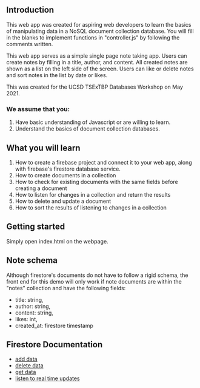 ## Introduction
This web app was created for aspiring web developers to learn the basics of manipulating data in a NoSQL document collection database. You will fill in the blanks to implement functions in "controller.js" by following the comments written.

This web app serves as a simple single page note taking app. Users can create notes by filling in a title, author, and content. 
All created notes are shown as a list on the left side of the screen. Users can like or delete notes and sort notes in the list by date or likes.

This was created for the UCSD TSExTBP Databases Workshop on May 2021.

### We assume that you:
1. Have basic understanding of Javascript or are willing to learn. 
2. Understand the basics of document collection databases. 

## What you will learn
1. How to create a firebase project and connect it to your web app, along with firebase's firestore database service.
2. How to create documents in a collection
3. How to check for existing documents with the same fields before creating a document
4. How to listen for changes in a collection and return the results
5. How to delete and update a document
6. How to sort the results of listening to changes in a collection

## Getting started
Simply open index.html on the webpage.


## Note schema
Although firestore's documents do not have to follow a rigid schema, the front end for this demo will only work if note documents are within the "notes" collection and have the following fields:
* title: string,
* author: string,
* content: string,
* likes: int,
* created_at: firestore timestamp

## Firestore Documentation
* [add data](https://firebase.google.com/docs/firestore/manage-data/add-data)
* [delete data](https://firebase.google.com/docs/firestore/manage-data/delete-data)
* [get data](https://firebase.google.com/docs/firestore/query-data/get-data)
* [listen to real time updates](https://firebase.google.com/docs/firestore/query-data/listen)